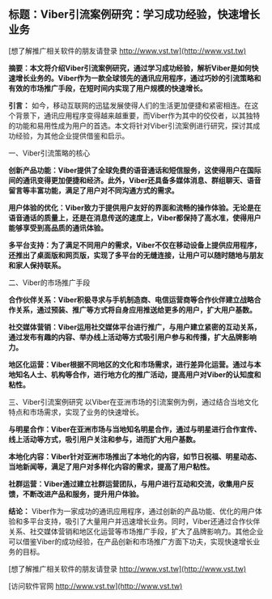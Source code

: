 ## **标题：Viber引流案例研究：学习成功经验，快速增长业务**

[想了解推广相关软件的朋友请登录 http://www.vst.tw](http://www.vst.tw)

**摘要：本文将介绍Viber引流案例研究，通过学习成功经验，解析Viber是如何快速增长业务的。Viber作为一款全球领先的通讯应用程序，通过巧妙的引流策略和有效的市场推广手段，在短时间内实现了用户规模的快速增长。**

**引言：**
如今，移动互联网的迅猛发展使得人们的生活更加便捷和紧密相连。在这个背景下，通讯应用程序变得越来越重要，而Viber作为其中的佼佼者，以其独特的功能和易用性成为用户的首选。本文将针对Viber引流案例进行研究，探讨其成功经验，为其他企业提供借鉴和启示。

一、Viber引流策略的核心

**创新产品功能：Viber提供了全球免费的语音通话和短信服务，这使得用户在国际间的通讯变得更加便捷和经济。此外，Viber还具备多媒体消息、群组聊天、语音留言等丰富功能，满足了用户对不同沟通方式的需求。**

**用户体验的优化：Viber致力于提供用户友好的界面和流畅的操作体验。无论是在语音通话的质量上，还是在消息传送的速度上，Viber都保持了高水准，使得用户能够享受到高品质的通讯体验。**

**多平台支持：为了满足不同用户的需求，Viber不仅在移动设备上提供应用程序，还推出了桌面版和网页版，实现了多平台的无缝连接，让用户可以随时随地与朋友和家人保持联系。**

二、Viber的市场推广手段

**合作伙伴关系：Viber积极寻求与手机制造商、电信运营商等合作伙伴建立战略合作关系，通过预装、推广等方式将自身应用推送给更多的用户，扩大用户基数。**

**社交媒体营销：Viber运用社交媒体平台进行推广，与用户建立紧密的互动关系，通过发布有趣的内容、举办线上活动等方式吸引用户参与和传播，扩大品牌影响力。**

**地区化运营：Viber根据不同地区的文化和市场需求，进行差异化运营。通过与本地知名人士、机构等合作，进行地方化的推广活动，提高用户对Viber的认知度和粘性。**

三、Viber引流案例研究
以Viber在亚洲市场的引流案例为例，通过结合当地文化特点和市场需求，实现了业务的快速增长。

**与明星合作：Viber在亚洲市场与当地知名明星合作，通过与明星进行合作宣传、线上活动等方式，吸引用户关注和参与，进而扩大用户基数。**

**本地化内容：Viber针对亚洲市场推出了本地化的内容，如节日祝福、明星动态、当地新闻等，满足了用户对多样化内容的需求，提高了用户粘性。**

**社群运营：Viber通过建立社群运营团队，与用户进行互动和交流，收集用户反馈，不断改进产品和服务，提升用户体验。**

**结论：**
Viber作为一家成功的通讯应用程序，通过创新的产品功能、优化的用户体验和多平台支持，吸引了大量用户并迅速增长业务。同时，Viber还通过合作伙伴关系、社交媒体营销和地区化运营等市场推广手段，扩大了品牌影响力。其他企业可以借鉴Viber的成功经验，在产品创新和市场推广方面下功夫，实现快速增长业务的目标。

[想了解推广相关软件的朋友请登录 http://www.vst.tw](http://www.vst.tw)


[访问软件官网 http://www.vst.tw](http://www.vst.tw)
